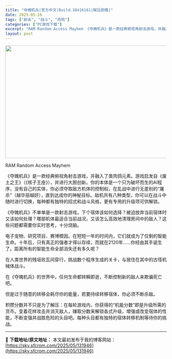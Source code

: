 ```yaml
---
title: "夺魄机兵|官方中文|Build.18416161|解压即撸|"
date: 2025-05-16
tags: ["射击", "战斗", "肉鸽"]
categories: ["PC游戏下载"]
excerpt: "RAM Random Access Mayhem 《夺魄机兵》是一款经典俯视角射击游戏，并融入了类肉鸽元素。游戏启发自《废土之王》（《核子王座》），并进行大胆创新。你的本体是一个只为破坏而生的AI程序，没有自己的实体，你必须夺取敌方机体的控制权，在乱战中进行无差别的“屠杀”（越华丽越好），直到达成你&hellip;"
layout: post
---
```


<img class="aligncenter size-full wp-image-131950" src="https://sky.sfcrom.com/wp-content/uploads/2025/05/2025051601553763.webp" alt="" width="616" height="353" />

RAM Random Access Mayhem

《夺魄机兵》是一款经典俯视角射击游戏，并融入了类肉鸽元素。游戏启发自《废土之王》（《核子王座》），并进行大胆创新。你的本体是一个只为破坏而生的AI程序，没有自己的实体，你必须夺取敌方机体的控制权，在乱战中进行无差别的“屠杀”（越华丽越好），直到达成你的神秘目标。敌机共有八种类型，你可以在战斗中随时进行切换，每种都有独特的招式和战斗风格，更有专用的升级项可供解锁。

《夺魄机兵》不单单是一款射击游戏，下个宿体该如何选择？被迫放弃当前宿体时又该如何处理？哪部机体最适合当前战况，又该怎么高效地清理房间中的敌人？这些问题都需要你实时思考，十分烧脑。

电子宠物、研究项目、赛博模因。在短短一年的时间内，它们就成为了仅剩的智能生命。十年后，只有真正的强者才得以存续，而就在2120年……你经由其手诞生了。距离所有的智能生命全部消失还有多久呢？

在人类世界的残垣败瓦间穿行，挑战数个程序生成的关卡，与居住在其中的古怪机械体战斗。

 

在《夺魄机兵》的世界中，任何生命都转瞬即逝，不断控制新的敌人来欺骗死亡吧。

但是过于随意的转移会耗尽你的能量，若要持续转移宿体，你必须不断杀敌。

积攒分数并不只是为了解压：在每轮游戏内，你获得的“机能分数”即是升级所需的货币。变着花样攻击并消灭敌人，赚取分数来解锁各式升级，增强或改变宿体的性能，不断变强并战胜危险的头目吧。每种头目都有独特的宿体转移机制等待你的挑战。

---
📖 **下载地址/原文地址：** 本文最初发布于我的博客网站：[https://sky.sfcrom.com/2025/05/131946](https://sky.sfcrom.com/2025/05/131946)

